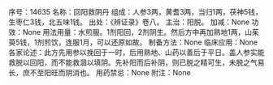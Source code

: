 序号：14635
名称：回阳救阴丹
组成：人参3两，黄耆3两，当归1两，茯神5钱，生枣仁3钱，北五味1钱。
出处：《辨证录》卷八。
主治：阳脱。
加减：None
功效：None
用法用量：水煎服。1剂阳回，2剂阴生。然后方中再加熟地1两，山茱萸5钱，1剂煎饮，连服1月，可以还原如故。
制备方法：None
临床应用：None
各家论述：此方先用参以挽回于一时，后用熟地、山药以善后于平日。盖人参实能救脱以回阳，而不能救涸以填阴。先补阳而后补阴，则已脱之精可生，未脱之气易长，庶不至阳旺而阴消也。
用药禁忌：None
附注：None
